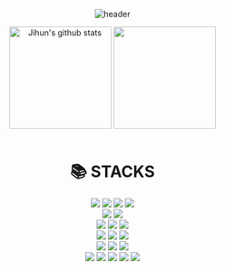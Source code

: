 <div align="center">

  ![header](https://capsule-render.vercel.app/api?type=waving&color=gradient&height=200&fontAlignY=40&section=header&text=Welcome%20to%20Jihun's%20GitHub🌱&fontSize=50)

  <a href="https://github.com/JihunSKKU"><img align="center" style="height:180px" src="https://github-readme-stats.vercel.app/api?username=JihunSKKU&hide=contribs&show_icons=true&include_all_commits=true&hide_rank=true" alt="Jihun's github stats" /></a>
  <a href="https://github.com/JihunSKKU"><img align="center" style="height:180px" src="https://github-readme-stats.vercel.app/api/top-langs/?username=JihunSKKU&hide=html,TeX,SCSS&layout=compact" /></a>
  <br/><br/>
  <!-- <a href="https://solved.ac/profile/kjh31021"><img align="center" src="http://mazassumnida.wtf/api/v2/generate_badge?boj=kjh31021" /></a>
  <br/><br/> -->

  <div align=center><h1>📚 STACKS</h1></div>
 
  <img src="https://img.shields.io/badge/python-3776AB?style=for-the-badge&logo=python&logoColor=white"> 
  <img src="https://img.shields.io/badge/c++-00599C?style=for-the-badge&logo=c%2B%2B&logoColor=white">
  <img src="https://img.shields.io/badge/java-000000?style=for-the-badge&logo=openjdk&logoColor=white"> 
  <img src="https://img.shields.io/badge/go-00ADD8?style=for-the-badge&logo=go&logoColor=white">
  <br>
  
  <!-- <img src="https://img.shields.io/badge/html5-E34F26?style=for-the-badge&logo=html5&logoColor=white"> -->
  <!-- <img src="https://img.shields.io/badge/css-1572B6?style=for-the-badge&logo=css3&logoColor=white"> -->
  <img src="https://img.shields.io/badge/javascript-F7DF1E?style=for-the-badge&logo=javascript&logoColor=black"> 
  <img src="https://img.shields.io/badge/jquery-0769AD?style=for-the-badge&logo=jquery&logoColor=white">
  <br>
  
  <img src="https://img.shields.io/badge/postgresql-4169E1?style=for-the-badge&logo=postgresql&logoColor=white"> 
  <img src="https://img.shields.io/badge/mysql-4479A1?style=for-the-badge&logo=mysql&logoColor=white"> 
  <img src="https://img.shields.io/badge/mongoDB-47A248?style=for-the-badge&logo=MongoDB&logoColor=white">
  <br>
   
  <img src="https://img.shields.io/badge/fastapi-009688?style=for-the-badge&logo=fastapi&logoColor=white">
  <img src="https://img.shields.io/badge/spring-6DB33F?style=for-the-badge&logo=spring&logoColor=white"> 
  <img src="https://img.shields.io/badge/node.js-339933?style=for-the-badge&logo=Node.js&logoColor=white">
  <!-- <img src="https://img.shields.io/badge/express-000000?style=for-the-badge&logo=express&logoColor=white"> -->
  <br>
  
  <!-- <img src="https://img.shields.io/badge/apachehadoop-66CCFF?style=for-the-badge&logo=apachehadoop&logoColor=black"> -->
  <!-- <img src="https://img.shields.io/badge/apachespark-E25A1C?style=for-the-badge&logo=apachespark&logoColor=white"> -->
  
  <img src="https://img.shields.io/badge/scikitlearn-F7931E?style=for-the-badge&logo=scikitlearn&logoColor=white">
  <img src="https://img.shields.io/badge/pytorch-EE4C2C?style=for-the-badge&logo=pytorch&logoColor=white">
  <img src="https://img.shields.io/badge/langchain-1C3C3C?style=for-the-badge&logo=langchain&logoColor=white">
  <br>
  
  <img src="https://img.shields.io/badge/linux-FCC624?style=for-the-badge&logo=linux&logoColor=black"> 
  <img src="https://img.shields.io/badge/docker-2496ED?style=for-the-badge&logo=docker&logoColor=white"> 
  <img src="https://img.shields.io/badge/github-181717?style=for-the-badge&logo=github&logoColor=white">
  <img src="https://img.shields.io/badge/git-F05032?style=for-the-badge&logo=git&logoColor=white">
  <img src="https://img.shields.io/badge/latex-008080?style=for-the-badge&logo=latex&logoColor=white">
  <br>

</div>
